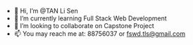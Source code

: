 - 👋 Hi, I’m @TAN Li Sen
- 🌱 I’m currently learning Full Stack Web Development
- 💞️ I’m looking to collaborate on Capstone Project
- 📫 You may reach me at: 88756037 or fswd.tls@gmail.com

<!---
fswdtls/fswdtls is a ✨ special ✨ repository because its `README.md` (this file) appears on your GitHub profile.
You can click the Preview link to take a look at your changes.
--->
